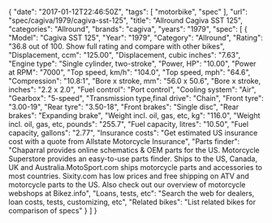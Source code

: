 {
    "date": "2017-01-12T22:46:50Z",
    "tags": [
        "motorbike",
        "spec"
    ],
    "url": "spec\/cagiva\/1979\/cagiva-sst-125",
    "title": "Allround Cagiva SST 125",
    "categories": "Allround",
    "brands": "cagiva",
    "years": "1979",
    "spec": [
        {
            "Model": "Cagiva SST 125",
            "Year": "1979",
            "Category": "Allround",
            "Rating": "36.8 out of 100. Show full rating and compare with other bikes",
            "Displacement, ccm": "125.00",
            "Displacement, cubic inches": "7.63",
            "Engine type": "Single cylinder, two-stroke",
            "Power, HP": "10.00",
            "Power at RPM": "7000",
            "Top speed, km\/h": "104.0",
            "Top speed, mph": "64.6",
            "Compression": "10.8:1",
            "Bore x stroke, mm": "56.0 x 50.6",
            "Bore x stroke, inches": "2.2 x 2.0",
            "Fuel control": "Port control",
            "Cooling system": "Air",
            "Gearbox": "5-speed",
            "Transmission type,final drive": "Chain",
            "Front tyre": "3.00-19",
            "Rear tyre": "3.50-18",
            "Front brakes": "Single disc",
            "Rear brakes": "Expanding brake",
            "Weight incl. oil, gas, etc, kg": "116.0",
            "Weight incl. oil, gas, etc, pounds": "255.7",
            "Fuel capacity, litres": "10.50",
            "Fuel capacity, gallons": "2.77",
            "Insurance costs": "Get estimated US insurance cost with a quote from Allstate Motorcycle Insurance",
            "Parts finder": "Chaparral provides online schematics & OEM parts for the US.   Motorcycle Superstore provides an easy-to-use parts finder. Ships to the US, Canada, UK and Australia.MotoSport.com ships motorcycle parts and accessories to most countries.    Sixity.com has low prices and free shipping on ATV and motorcycle parts to the US. Also check out our overview of motorcycle webshops at Bikez.info",
            "Loans, tests, etc": "Search the web for dealers, loan costs, tests, customizing, etc",
            "Related bikes": "List related bikes for comparison of specs"
        }
    ]
}
